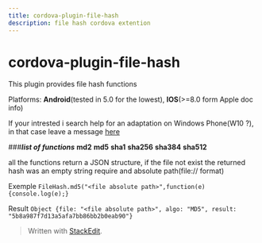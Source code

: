 ```yaml
---
title: cordova-plugin-file-hash
description: file hash cordova extention
---
```

# cordova-plugin-file-hash
This plugin provides file hash functions

Platforms: **Android**(tested in 5.0 for the lowest), **IOS**(>=8.0 form Apple doc info)

If your intrested i search help for an adaptation on Windows Phone(W10 ?), in that case leave a message [here](https://github.com/LordKBX/cordova-plugin-file-hash/issues)

###***list of functions***
**md2**
**md5**
**sha1**
**sha256**
**sha384**
**sha512**

all the functions return a JSON structure, if the file not exist the returned hash was an empty string
require and absolute path(file:// format)

Exemple
`FileHash.md5("<file absolute path>",function(e){console.log(e);}`

Result
`Object {file: "<file absolute path>", algo: "MD5", result: "5b8a987f7d13a5afa7bb86bb2b0eab90"}`


> Written with [StackEdit](https://stackedit.io/).